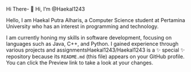 Hi There- 👋 Hi, I’m @Haekal1243



Hello, I am Haekal Putra Alharis, a Computer Science student at Pertamina University who has an interest in programming and technology.

I am currently honing my skills in software development, focusing on languages ​​such as Java, C++, and Python. I gained experience through various projects and assignmentsHaekal1243/Haekal1243 is a ✨ special ✨ repository because its `README.md` (this file) appears on your GitHub profile.
You can click the Preview link to take a look at your changes.
